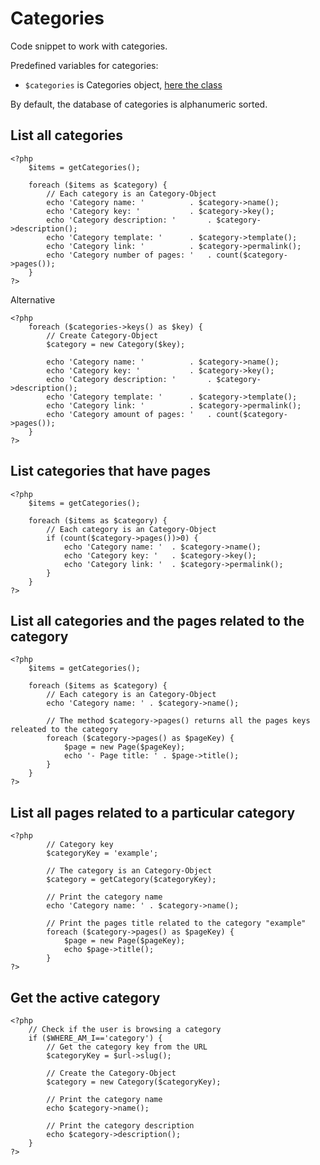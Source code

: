 # Categories
<!-- position: 5 -->

Code snippet to work with categories.

Predefined variables for categories:
- `$categories` is Categories object, [here the class](https://github.com/bludit/bludit/blob/master/bl-kernel/categories.class.php)

<div class="note">
By default, the database of categories is alphanumeric sorted.
</div>

<h2 id="list-all-categories">List all categories</h2>

```
<?php
	$items = getCategories();

	foreach ($items as $category) {
		// Each category is an Category-Object
		echo 'Category name: '			. $category->name();
		echo 'Category key: ' 			. $category->key();
		echo 'Category description: ' 		. $category->description();
		echo 'Category template: ' 		. $category->template();
		echo 'Category link: ' 			. $category->permalink();
		echo 'Category number of pages: ' 	. count($category->pages());
	}
?>
```

Alternative

```
<?php
	foreach ($categories->keys() as $key) {
		// Create Category-Object
		$category = new Category($key);

		echo 'Category name: '			. $category->name();
		echo 'Category key: ' 			. $category->key();
		echo 'Category description: ' 		. $category->description();
		echo 'Category template: ' 		. $category->template();
		echo 'Category link: ' 			. $category->permalink();
		echo 'Category amount of pages: ' 	. count($category->pages());
	}
?>
```

<h2 id="list-categories-that-have-pages">List categories that have pages</h2>

```
<?php
	$items = getCategories();

	foreach ($items as $category) {
		// Each category is an Category-Object
		if (count($category->pages())>0) {
			echo 'Category name: '	. $category->name();
			echo 'Category key: ' 	. $category->key();
			echo 'Category link: ' 	. $category->permalink();
		}
	}
?>
```

<h2 id="list-all-categories-and-pages">List all categories and the pages related to the category</h2>

```
<?php
	$items = getCategories();

	foreach ($items as $category) {
		// Each category is an Category-Object
		echo 'Category name: ' . $category->name();

		// The method $category->pages() returns all the pages keys releated to the category
		foreach ($category->pages() as $pageKey) {
			$page = new Page($pageKey);
			echo '- Page title: ' . $page->title();
		}
	}
?>
```

<h2 id="list-all-pages-related-to-a-particular-category">List all pages related to a particular category</h2>

```
<?php
        // Category key
        $categoryKey = 'example';

		// The category is an Category-Object
        $category = getCategory($categoryKey);

        // Print the category name
        echo 'Category name: ' . $category->name();

        // Print the pages title related to the category "example"
        foreach ($category->pages() as $pageKey) {
			$page = new Page($pageKey);
			echo $page->title();
        }
?>
```

<h2 id="get-the-active-category">Get the active category</h2>

```
<?php
	// Check if the user is browsing a category
	if ($WHERE_AM_I=='category') {
		// Get the category key from the URL
		$categoryKey = $url->slug();

		// Create the Category-Object
		$category = new Category($categoryKey);

		// Print the category name
		echo $category->name();

		// Print the category description
		echo $category->description();
	}
?>
```
